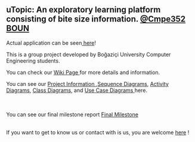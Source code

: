 <h2>uTopic: An exploratory learning platform consisting of bite size information. <a href="https://www.cmpe.boun.edu.tr/tr/courses/cmpe352">@Cmpe352 BOUN</a></h2>
<p>Actual application can be seen<a href="http://52.59.227.63:8080/"> here</a>!
<p>This is a group project developed by Boğaziçi University Computer Engineering students.</p>
<p>You can check our <a href="https://github.com/bounswe/bounswe2016group7/wiki">Wiki Page </a> for more details and information.</p>
<p>You can see our  <a href="https://github.com/bounswe/bounswe2016group7/wiki/Project-Description">Project Information </a>,<a href="https://github.com/bounswe/bounswe2016group7/wiki/Sequence-Diagrams">Sequence Diagrams</a>, <a href="https://github.com/bounswe/bounswe2016group7/wiki/>Activity-Diagrams">Activity Diagrams</a>, <a href="https://github.com/bounswe/bounswe2016group7/wiki/Class-Diagrams">Class Diagrams</a>, and <a href="https://github.com/bounswe/bounswe2016group7/wiki/Use-Case-Diagrams">Use Case Diagrams </a>here.</p>
</p>
<br><br>
You can see our final milestone report
<a href="https://github.com/bounswe/bounswe2016group7/wiki/Milestone-3-%22Final-Demo%22-22-12-2016">Final Milestone</a>
</p>
<p>
<br>If you want to get to know us or contact with is us, you are welcome <a href="https://github.com/bounswe/bounswe2016group7/wiki#developers">here</a> !
